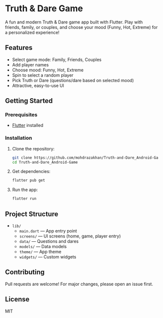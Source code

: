 # Truth & Dare Game

A fun and modern Truth & Dare game app built with Flutter. Play with friends, family, or couples, and choose your mood (Funny, Hot, Extreme) for a personalized experience!

## Features

- Select game mode: Family, Friends, Couples
- Add player names
- Choose mood: Funny, Hot, Extreme
- Spin to select a random player
- Pick Truth or Dare (questions/dare based on selected mood)
- Attractive, easy-to-use UI

## Getting Started

### Prerequisites

- [Flutter](https://flutter.dev/docs/get-started/install) installed

### Installation

1. Clone the repository:
   ```sh
   git clone https://github.com/mohdrazakhan/Truth-and-Dare_Android-Game.git
   cd Truth-and-Dare_Android-Game
   ```
2. Get dependencies:
   ```sh
   flutter pub get
   ```
3. Run the app:
   ```sh
   flutter run
   ```

## Project Structure

- `lib/`
  - `main.dart` — App entry point
  - `screens/` — UI screens (home, game, player entry)
  - `data/` — Questions and dares
  - `models/` — Data models
  - `theme/` — App theme
  - `widgets/` — Custom widgets

## Contributing

Pull requests are welcome! For major changes, please open an issue first.

## License

MIT
